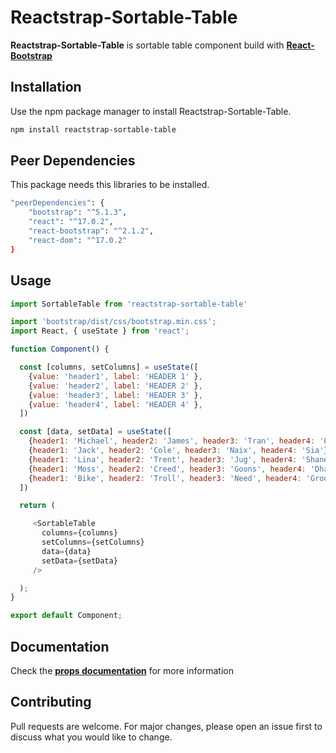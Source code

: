 # Reactstrap-Sortable-Table

**Reactstrap-Sortable-Table** is sortable table component build with **[React-Bootstrap](https://react-bootstrap.github.io/)** 

## Installation

Use the npm package manager to install Reactstrap-Sortable-Table.

```bash
npm install reactstrap-sortable-table
```

## Peer Dependencies

This package needs this libraries to be installed.

```bash
"peerDependencies": {
    "bootstrap": "^5.1.3",
    "react": "^17.0.2",
    "react-bootstrap": "^2.1.2",
    "react-dom": "^17.0.2"
}
```

## Usage

```javascript
import SortableTable from 'reactstrap-sortable-table'

import 'bootstrap/dist/css/bootstrap.min.css';
import React, { useState } from 'react';

function Component() {

  const [columns, setColumns] = useState([
    {value: 'header1', label: 'HEADER 1' },
    {value: 'header2', label: 'HEADER 2' },
    {value: 'header3', label: 'HEADER 3' },
    {value: 'header4', label: 'HEADER 4' },
  ])

  const [data, setData] = useState([
    {header1: 'Michael', header2: 'James', header3: 'Tran', header4: 'Hill'},
    {header1: 'Jack', header2: 'Cole', header3: 'Naix', header4: 'Sia'},
    {header1: 'Lina', header2: 'Trent', header3: 'Jug', header4: 'Shane'},
    {header1: 'Moss', header2: 'Creed', header3: 'Goons', header4: 'Dhale'},
    {header1: 'Bike', header2: 'Troll', header3: 'Need', header4: 'Groot'},
  ])

  return (

     <SortableTable 
       columns={columns}
       setColumns={setColumns}
       data={data}
       setData={setData}
     />

  );
}

export default Component;

```
## Documentation
Check the **[props documentation](https://mikeale03.github.io/reactstrap-sortable-table/?path=/story/sortable-table--sample-table)** for more information

## Contributing
Pull requests are welcome. For major changes, please open an issue first to discuss what you would like to change.
